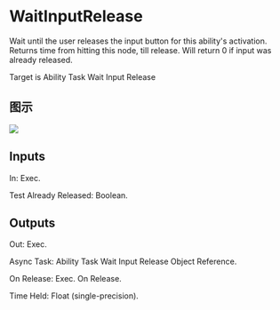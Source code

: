 # WaitInputRelease

Wait until the user releases the input button for this ability's activation. Returns time from hitting this node, till release. Will return 0 if input was already released.

Target is Ability Task Wait Input Release

## 图示

![]($-20221218-17335482.png)

## Inputs

In: Exec.

Test Already Released: Boolean.  

## Outputs

Out: Exec.

Async Task: Ability Task Wait Input Release Object Reference.

On Release: Exec. On Release.

Time Held: Float (single-precision).

